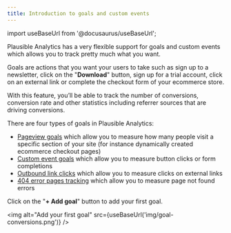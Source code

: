 ```yaml
---
title: Introduction to goals and custom events
--- 
```


import useBaseUrl from '@docusaurus/useBaseUrl';

Plausible Analytics has a very flexible support for goals and custom events which allows you to track pretty much what you want. 

Goals are actions that you want your users to take such as sign up to a newsletter, click on the "**Download**" button, sign up for a trial account, click on an external link or complete the checkout form of your ecommerce store.

With this feature, you’ll be able to track the number of conversions, conversion rate and other statistics including referrer sources that are driving conversions.

There are four types of goals in Plausible Analytics: 

* [Pageview goals](pageview-goals.md) which allow you to measure how many people visit a specific section of your site (for instance dynamically created ecommerce checkout pages)
* [Custom event goals](custom-event-goals.md) which allow you to measure button clicks or form completions
* [Outbound link clicks](outbound-link-click-tracking.md) which allow you to measure clicks on external links
* [404 error pages tracking](404-error-pages-tracking.md) which allow you to measure page not found errors

Click on the "**+ Add goal**" button to add your first goal.

<img alt="Add your first goal" src={useBaseUrl('img/goal-conversions.png')} />
